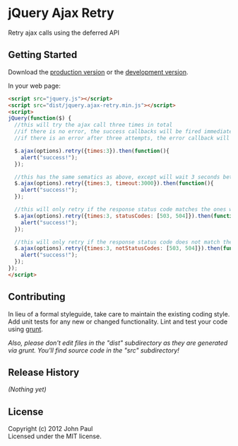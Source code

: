 # jQuery Ajax Retry

Retry ajax calls using the deferred API

## Getting Started
Download the [production version][min] or the [development version][max].

[min]: https://raw.github.com/johnkpaul/jquery-ajax-retry/master/dist/jquery.ajax-retry.min.js
[max]: https://raw.github.com/johnkpaul/jquery-ajax-retry/master/dist/jquery.ajax-retry.js

In your web page:

```html
<script src="jquery.js"></script>
<script src="dist/jquery.ajax-retry.min.js"></script>
<script>
jQuery(function($) {
  //this will try the ajax call three times in total 
  //if there is no error, the success callbacks will be fired immediately
  //if there is an error after three attempts, the error callback will be called

  $.ajax(options).retry({times:3}).then(function(){
    alert("success!");
  });  

  //this has the same sematics as above, except will wait 3 seconds between attempts
  $.ajax(options).retry({times:3, timeout:3000}).then(function(){
    alert("success!");
  });  

  //this will only retry if the response status code matches the ones we specify
  $.ajax(options).retry({times:3, statusCodes: [503, 504]}).then(function(){
    alert("success!");
  });  

  //this will only retry if the response status code does not match the ones we specify
  $.ajax(options).retry({times:3, notStatusCodes: [503, 504]}).then(function(){
    alert("success!");
  });
});
</script>
```

## Contributing
In lieu of a formal styleguide, take care to maintain the existing coding style. Add unit tests for any new or changed functionality. Lint and test your code using [grunt](https://github.com/cowboy/grunt).

_Also, please don't edit files in the "dist" subdirectory as they are generated via grunt. You'll find source code in the "src" subdirectory!_

## Release History
_(Nothing yet)_

## License
Copyright (c) 2012 John Paul  
Licensed under the MIT license.
